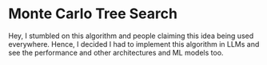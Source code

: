 # Monte Carlo Tree Search
 Hey, I stumbled on this algorithm and people claiming this idea being used everywhere. Hence, I decided I had to implement this algorithm in LLMs and see the performance and other architectures and ML models too.
